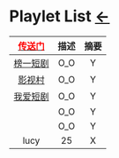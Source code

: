 <style type="text/css">
#content {margin-left: 5%;}
#content table {width:1200px;}
</style>

<script src="../../js/JQuery/jquery.min.js" type="text/javascript"></script>
<script type="text/javascript" charset="utf-8">
  // Creating custom :external selector
  $.expr[':'].external = function(obj){
      return !obj.href.match(/^mailto\:/)
              && (obj.hostname != location.hostname);
  };    
  
  $(function(){
    // Add 'external' CSS class to all external links
    $('a:external').addClass('external');

    // turn target into target=_blank for elements w external class
    $(".external").attr('target','_blank');

  })
</script>

# Playlet List [←](../index.md)

| [<font color="#ff0000">传送门</font>](../navigation.md#playlet) | 描述 | 摘要 |
|:---:|:---:|:---:|
| [榜一短剧](https://duanju.one/) | O_O | Y |
| [影视村](http://www.yingshicun.com/) | O_O | Y |
| [我爱短剧](https://www.woaiduanju.com/) | O_O | Y |
| []() | O_O | Y |
| []() | O_O | Y |
| lucy | 25 | X |
